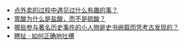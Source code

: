 + [点外卖的过程中遇见过什么有趣的事？](https://daily.zhihu.com/story/9780355)
+ [胃酸为什么是盐酸，而不是硫酸？](https://daily.zhihu.com/story/9780309)
+ [哪些参与著名历史事件的小人物是史书阙载而凭考古发现的？](https://daily.zhihu.com/story/9780313)
+ [瞎扯 · 如何正确地吐槽](https://daily.zhihu.com/story/9780338)
